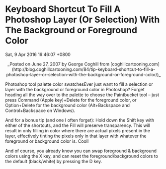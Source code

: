 # Keyboard Shortcut To Fill A Photoshop Layer (Or Selection) With The Background or Foreground Color
Sat, 9 Apr 2016 16:46:07 +0800

<center> _Posted on June 27, 2007 by George Coghill from [coghillcartooning.com](http://blog.coghillcartooning.com/84/tip-keyboard-shortcut-to-fill-a-photoshop-layer-or-selection-with-the-background-or-foreground-color/)_ </center>

Photoshop tool palette color swatchesEver just want to fill a selection or layer with the background or foreground color in Photoshop? Forget heading all the way over to the palette to choose the Paintbucket tool – just press Command (Apple key)+Delete for the foreground color, or Option+Delete for the background color (Alt+Backspace and Control+Backspace on Windows).

And for a bonus tip (and one I often forget): Hold down the Shift key with either of the shortcuts, and the Fill will preserve transparency. This will result in only filling in color where there are actual pixels present in the layer, effectively tinting the pixels only in that layer with whatever the foreground or background color is. Cool!

And of course, you already know you can swap foreground & background colors using the X key, and can reset the foreground/background colors to the default (black/white) by pressing the D key.
